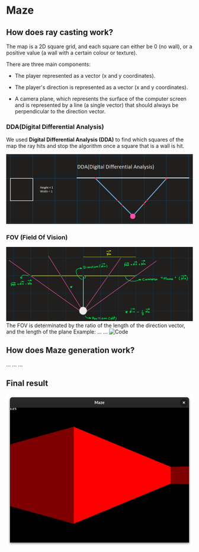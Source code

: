 # Maze


## How does ray casting work?
The map is a 2D square grid, and each square can either be 0 (no wall), or a positive value (a wall with a certain colour or texture).

There are three main components:

- The player represented as a vector (x and y coordinates).

- The player's direction is represented as a vector (x and y coordinates).

- A camera plane, which represents the surface of the computer screen and is represented by a line (a single vector) that should always be perpendicular to the direction vector.


### DDA(Digital Differential Analysis)

We used **Digital Differential Analysis (DDA)** to find which squares of the map the ray hits and stop the algorithm once a square that is a wall is hit.

![Code](images/DDA.png)


### FOV (Field Of Vision)
![Code](images/vec.png)
The FOV is determinated by the ratio of the length of the direction vector, and the length of the plane
Example: 
...
...
![Code](https://www.reddit.com/media?url=https%3A%2F%2Fpreview.redd.it%2Fk0910qp964j21.jpg%3Fwidth%3D1080%26crop%3Dsmart%26auto%3Dwebp%26s%3Dcdba385b6843c8c120a581bb2533cea4a8c814e5)


## How does Maze generation work?
...
...
...



## Final result
![Code](images/maze_visual.png)
